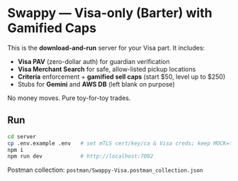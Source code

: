 # Swappy — Visa-only (Barter) with Gamified Caps

This is the **download-and-run** server for your Visa part. It includes:
- **Visa PAV** (zero-dollar auth) for guardian verification
- **Visa Merchant Search** for safe, allow-listed pickup locations
- **Criteria** enforcement + **gamified sell caps** (start $50, level up to $250)
- Stubs for **Gemini** and **AWS DB** (left blank on purpose)

No money moves. Pure toy-for-toy trades.

## Run
```bash
cd server
cp .env.example .env   # set mTLS cert/key/ca & Visa creds; keep MOCK=true until Hello World works
npm i
npm run dev            # http://localhost:7002
```
Postman collection: `postman/Swappy-Visa.postman_collection.json`
